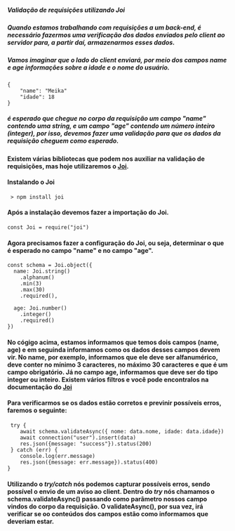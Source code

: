 ##### Validação de requisições utilizando Joi

##### Quando estamos trabalhando com requisições a um back-end, é necessário fazermos uma verificação dos dados enviados pelo client ao servidor para, a partir daí, armazenarmos esses dados.

##### Vamos imaginar que o lado do client enviará, por meio dos campos *name* e *age* informações sobre a idade e o nome do usuário.

    {
        "name": "Meika"
        "idade": 18
    }

##### é esperado que chegue no corpo da requisição um campo "name" contendo uma string, e um campo "age" contendo um número inteiro (integer), por isso, devemos fazer uma validação para que os dados da requisição cheguem como esperado.

#### Existem várias bibliotecas que podem nos auxiliar na validação de requisições, mas hoje utilizaremos o [Joi](https://joi.dev/api/).

#### Instalando o Joi
     
     > npm install joi

#### Após a instalação devemos fazer a importação do Joi.

    const Joi = require("joi")

#### Agora precisamos fazer a configuração do Joi, ou seja, determinar o que é esperado no campo "name" e no campo "age".

    const schema = Joi.object({
      name: Joi.string()
        .alphanum()
        .min(3)
        .max(30)
        .required(),

      age: Joi.number()
        .integer()
        .required()
    })

#### No cógigo acima, estamos informamos que temos dois campos (name, age) e em seguinda informamos como os dados desses campos devem vir. No name, por exemplo, informamos que ele deve ser alfanumérico, deve conter no mínimo 3 caracteres, no máximo 30 caracteres e que é um campo obrigatório. Já no campo age, informamos que deve ser do tipo integer ou inteiro. Existem vários filtros e você pode encontralos na documentação do [Joi](https://joi.dev/api/)

#### Para verificarmos se os dados estão corretos e previnir possíveis erros, faremos o seguinte:

     try {
        await schema.validateAsync({ nome: data.nome, idade: data.idade})
        await connection("user").insert(data)
        res.json({message: "success"}).status(200)
     } catch (err) {
        console.log(err.message)
        res.json({message: err.message}).status(400)
    }

#### Utilizando o *try/catch* nós podemos capturar possíveis erros, sendo possível o envio de um aviso ao client. Dentro do *try* nós chamamos o schema.validateAsync() passando como parâmetro nossos campo vindos do corpo da requisição. O validateAsync(), por sua vez, irá verificar se oo conteúdos dos campos estão como informamos que deveriam estar.

